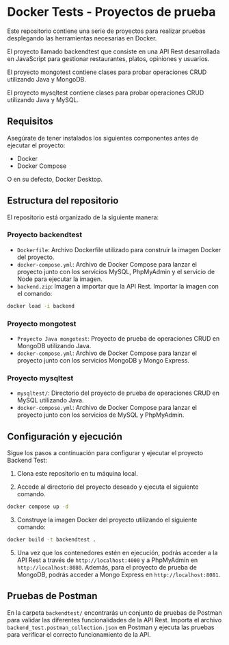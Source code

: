 # Docker Tests - Proyectos de prueba 

Este repositorio contiene una serie de proyectos para realizar pruebas desplegando las herramientas necesarias en Docker.

El proyecto llamado backendtest que consiste en una API Rest desarrollada en JavaScript para gestionar restaurantes, platos, opiniones y usuarios.

El proyecto mongotest contiene clases para probar operaciones CRUD utilizando Java y MongoDB.

El proyecto mysqltest contiene clases para probar operaciones CRUD utilizando Java y MySQL.

## Requisitos

Asegúrate de tener instalados los siguientes componentes antes de ejecutar el proyecto:

- Docker
- Docker Compose

O en su defecto, Docker Desktop.

## Estructura del repositorio

El repositorio está organizado de la siguiente manera:
### Proyecto backendtest

  - `Dockerfile`: Archivo Dockerfile utilizado para construir la imagen Docker del proyecto.
  - `docker-compose.yml`: Archivo de Docker Compose para lanzar el proyecto junto con los servicios MySQL, PhpMyAdmin y el servicio de Node para ejecutar la imagen.
  - `backend.zip`: Imagen a importar que la API Rest.
Importar la imagen con el comando:
```bash
docker load -i backend
```

### Proyecto mongotest 
- `Proyecto Java mongotest`: Proyecto de prueba de operaciones CRUD en MongoDB utilizando Java.
- `docker-compose.yml`: Archivo de Docker Compose para lanzar el proyecto junto con los servicios MongoDB y Mongo Express.

### Proyecto mysqltest
- `mysqltest/`: Directorio del proyecto de prueba de operaciones CRUD en MySQL utilizando Java.
- `docker-compose.yml`: Archivo de Docker Compose para lanzar el proyecto junto con los servicios de MySQL y PhpMyAdmin.
## Configuración y ejecución

Sigue los pasos a continuación para configurar y ejecutar el proyecto Backend Test:

1. Clona este repositorio en tu máquina local.

2. Accede al directorio del proyecto deseado y ejecuta el siguiente comando.
```bash
docker compose up -d
```

3. Construye la imagen Docker del proyecto utilizando el siguiente comando:
```bash
docker build -t backendtest .
```


5. Una vez que los contenedores estén en ejecución, podrás acceder a la API Rest a través de `http://localhost:4000` y a PhpMyAdmin en `http://localhost:8080`. Además, para el proyecto de prueba de MongoDB, podrás acceder a Mongo Express en `http://localhost:8081`.

## Pruebas de Postman

En la carpeta `backendtest/` encontrarás un conjunto de pruebas de Postman para validar las diferentes funcionalidades de la API Rest. Importa el archivo `backend_test.postman_collection.json` en Postman y ejecuta las pruebas para verificar el correcto funcionamiento de la API.
